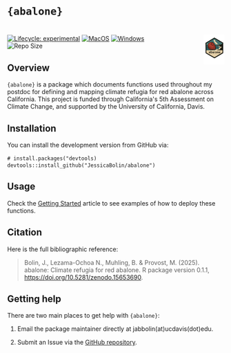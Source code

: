 # `{abalone}`

# <a href="https://jessicabolin.github.io/abalone/"><img src="man/figures/logo.png" alt="abalone website" align="right" height="68"/></a>

<!-- badges: start -->

[![Lifecycle: experimental](https://img.shields.io/badge/lifecycle-experimental-orange.svg)](https://lifecycle.r-lib.org/articles/stages.html#experimental) [![MacOS](https://github.com/JessicaBolin/abalone/actions/workflows/MacOS.yaml/badge.svg)](https://github.com/JessicaBolin/abalone/actions/workflows/MacOS.yaml) [![Windows](https://github.com/JessicaBolin/abalone/actions/workflows/Windows.yaml/badge.svg)](https://github.com/JessicaBolin/abalone/actions/workflows/Windows.yaml)\
![Repo Size](https://img.shields.io/badge/Repo_Size-23.3_MB-yellow?style=flat%22)

<!-- badges: end -->

## Overview

`{abalone}` is a package which documents functions used throughout my postdoc for defining and mapping climate refugia for red abalone across California. This project is funded through California's 5th Assessment on Climate Change, and supported by the University of California, Davis.

## Installation

You can install the development version from GitHub via:

```         
# install.packages("devtools)
devtools::install_github("JessicaBolin/abalone")
```

## Usage

Check the [Getting Started](articles/abalone.html) article to see examples of how to deploy these functions.

## Citation

Here is the full bibliographic reference:

> Bolin, J., Lezama-Ochoa N., Muhling, B. & Provost, M. (2025). abalone: Climate refugia for red abalone. R package version 0.1.1, <https://doi.org/10.5281/zenodo.15653690>.

## Getting help

There are two main places to get help with `{abalone}`:

1.  Email the package maintainer directly at jabbolin(at)ucdavis(dot)edu.

2.  Submit an Issue via the [GitHub repository](https://github.com/JessicaBolin/abalone).
